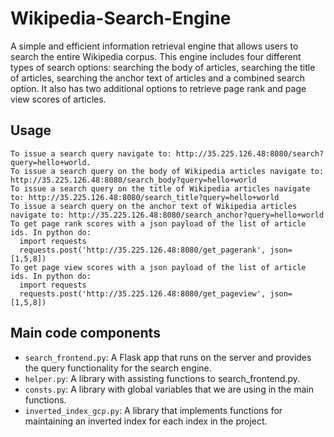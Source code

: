 # Wikipedia-Search-Engine

A simple and efficient information retrieval engine that allows users to search the entire Wikipedia corpus. This engine includes four different types of search options: searching the body of articles, searching the title of articles, searching the anchor text of articles and a combined search option. It also has two additional options to retrieve page rank and page view scores of articles.

## Usage

```
To issue a search query navigate to: http://35.225.126.48:8080/search?query=hello+world.
To issue a search query on the body of Wikipedia articles navigate to: http://35.225.126.48:8080/search_body?query=hello+world
To issue a search query on the title of Wikipedia articles navigate to: http://35.225.126.48:8080/search_title?query=hello+world
To issue a search query on the anchor text of Wikipedia articles navigate to: http://35.225.126.48:8080/search_anchor?query=hello+world
To get page rank scores with a json payload of the list of article ids. In python do:
  import requests
  requests.post('http://35.225.126.48:8080/get_pagerank', json=[1,5,8])
To get page view scores with a json payload of the list of article ids. In python do:
  import requests
  requests.post('http://35.225.126.48:8080/get_pageview', json=[1,5,8]) 
```

## Main code components

* `search_frontend.py`: A Flask app that runs on the server and provides the query functionality for the search engine.
* `helper.py`: A library with assisting functions to search_frontend.py.
* `consts.py`: A library with global variables that we are using in the main functions.
* `inverted_index_gcp.py`: A library that implements functions for maintaining an inverted index for each index in the project.
